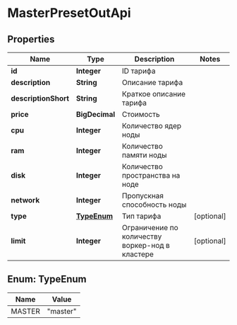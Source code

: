 

# MasterPresetOutApi


## Properties

| Name | Type | Description | Notes |
|------------ | ------------- | ------------- | -------------|
|**id** | **Integer** | ID тарифа |  |
|**description** | **String** | Описание тарифа |  |
|**descriptionShort** | **String** | Краткое описание тарифа |  |
|**price** | **BigDecimal** | Стоимость |  |
|**cpu** | **Integer** | Количество ядер ноды |  |
|**ram** | **Integer** | Количество памяти ноды |  |
|**disk** | **Integer** | Количество пространства на ноде |  |
|**network** | **Integer** | Пропускная способность ноды |  |
|**type** | [**TypeEnum**](#TypeEnum) | Тип тарифа |  [optional] |
|**limit** | **Integer** | Ограничение по количеству воркер-нод в кластере |  [optional] |



## Enum: TypeEnum

| Name | Value |
|---- | -----|
| MASTER | &quot;master&quot; |




